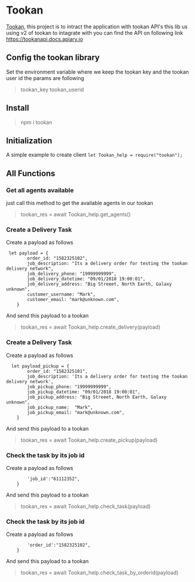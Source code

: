 # **Tookan**
[Tookan](https://gitlab.com/npm-package-jilabaji/tookan), this project is to intract the application with tookan API's 
this lib us using v2 of tookan to intagrate with you can find the API on following link https://tookanapi.docs.apiary.io

## **Config the tookan library**
Set the environment variable where we keep the tookan key and the tookan user id 
the params are following
> tookan_key
> tookan_userid

## **Install**
> npm  i  tookan

## **Initialization**
A simple example to create client
` let Tookan_help = require("tookan"); `

## **All Functions**
###  Get all agents available 
just call this method to get the available agents in our tookan
> tookan_res = await Tookan_help.get_agents() 

###  Create a Delivery Task 
Create a payload as follows

```
 let payload = {
        order_id: "1582325102",
        job_description: "Its a delivery order for testing the tookan delivery network",
        job_delivery_phone: "19999999999",
        job_delivery_datetime: "09/01/2018 19:00:01",
        job_delivery_address: "Big Streeet, North Earth, Galaxy unknown",
        customer_username: "Mark",
        customer_email: "mark@unknown.com",
    } 
```
And send this payload to a tookan
> tookan_res = await Tookan_help.create_delivery(payload) 

###  Create a Delivery Task 
Create a payload as follows

```
  let payload_pickup = {
        order_id: "1582325101",
        job_description: 'Its a delivery order for testing the tookan delivery network',
        job_pickup_phone: "19999999999",
        job_pickup_datetime: "09/01/2018 19:00:01",
        job_pickup_address: "Big Streeet, North Earth, Galaxy unknown",
        job_pickup_name:  "Mark",
        job_pickup_email: "mark@unknown.com",
    } 
```

And send this payload to a tookan
> tookan_res = await Tookan_help.create_pickup(payload) 

###  Check the task by its job id 
Create a payload as follows

```  let payload = {
        'job_id':"61112352",
    } 
```
And send this payload to a tookan
> tookan_res = await Tookan_help.check_task(payload) 

###  Check the task by its job id 
Create a payload as follows

```  let payload = {
        'order_id':"1582325102",
    } 
```

And send this payload to a tookan
> tookan_res = await Tookan_help.check_task_by_orderid(payload)